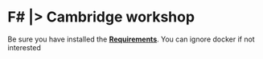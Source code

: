 # F\# |> Cambridge workshop

Be sure you have installed the <a href="{{ site.baseurl }}{% link requirements.md %}"><strong>Requirements</strong></a>.
You can ignore docker if not interested
